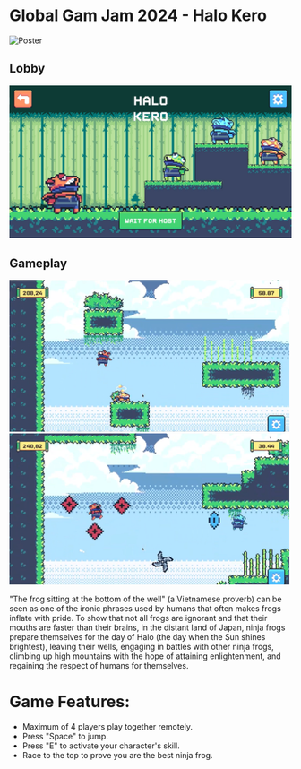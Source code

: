 # Global Gam Jam 2024 - Halo Kero

![Poster](Poster/Poster.png)

## Lobby
<img src="Poster/Lobby.png" width="1600" />

## Gameplay
<img src="Poster/gameplay.png" width="500" />
<img src="Poster/gameplay1.png" width="500" />


"The frog sitting at the bottom of the well" (a Vietnamese proverb) can be seen as one of the ironic phrases used by humans that often makes frogs inflate with pride. To show that not all frogs are ignorant and that their mouths are faster than their brains, in the distant land of Japan, ninja frogs prepare themselves for the day of Halo (the day when the Sun shines brightest), leaving their wells, engaging in battles with other ninja frogs, climbing up high mountains with the hope of attaining enlightenment, and regaining the respect of humans for themselves.

# Game Features:
- Maximum of 4 players play together remotely.
- Press "Space" to jump.
- Press "E" to activate your character's skill.
- Race to the top to prove you are the best ninja frog.
